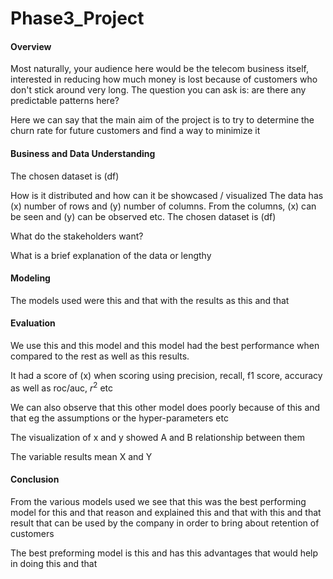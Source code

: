 # Phase3_Project

#### Overview

Most naturally, your audience here would be the telecom business itself, interested in reducing how much money is lost because of customers who don't stick around very long. The question you can ask is: are there any predictable patterns here?

Here we can say that the main aim of the project is to try to determine the churn rate for future customers and find a way to minimize it

#### Business and Data Understanding

The chosen dataset is (df)

How is it distributed and how can it be showcased / visualized
The data has (x) number of rows and (y) number of columns. From the columns, (x) can be seen and (y) can be observed etc.
The chosen dataset is (df)

What do the stakeholders want?

What is a brief explanation of the data or lengthy

#### Modeling

The models used were this and that with the results as this and that

#### **Evaluation**

We use this and this model and this model had the best performance when compared to the rest as well as this results.

It had a score of (x) when scoring using precision, recall, f1 score, accuracy as well as roc/auc, $r^2$ etc

We can also observe that this other model does poorly because of this and that eg the assumptions or the hyper-parameters etc

The visualization of x and y showed A and B relationship between them

The variable results mean X and Y

#### Conclusion

From the various models used we see that this was the best performing model for this and that reason and explained this and that with this and that result that can be used by the company in order to bring about retention of customers

The best preforming model is this and has this advantages that would help in doing this and that
